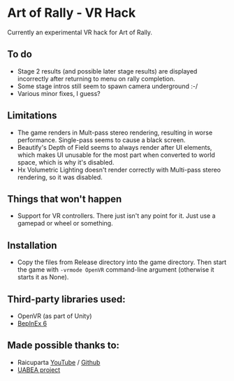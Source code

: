 Art of Rally - VR Hack
============
Currently an experimental VR hack for Art of Rally.

To do
--------
* Stage 2 results (and possible later stage results) are displayed incorrectly after returning to menu on rally completion.
* Some stage intros still seem to spawn camera underground :-/
* Various minor fixes, I guess?

Limitations
--------
* The game renders in Mult-pass stereo rendering, resulting in worse performance. Single-pass seems to cause a black screen.
* Beautify's Depth of Field seems to always render after UI elements, which makes UI unusable for the most part when converted to world space, which is why it's disabled.
* Hx Volumetric Lighting doesn't render correctly with Multi-pass stereo rendering, so it was disabled.

Things that won't happen
--------
* Support for VR controllers. There just isn't any point for it. Just use a gamepad or wheel or something.

Installation
--------
* Copy the files from Release directory into the game directory. Then start the game with ```-vrmode OpenVR``` command-line argument (otherwise it starts it as None).

Third-party libraries used:
--------
* OpenVR (as part of Unity)
* [BepInEx 6](https://builds.bepinex.dev/projects/bepinex_be)

Made possible thanks to:
--------
* Raicuparta [YouTube](https://www.youtube.com/watch?v=Gt_kIrmTl44) / [Github](https://github.com/Raicuparta)
* [UABEA project](https://github.com/nesrak1/UABEA/)
